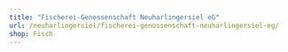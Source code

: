 ```yaml
---
title: "Fischerei-Genossenschaft Neuharlingersiel eG"
url: /neuharlingersiel/fischerei-genossenschaft-neuharlingersiel-eg/
shop: Fisch
---
```

